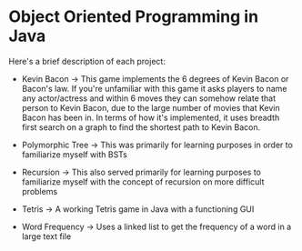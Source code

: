 # Object Oriented Programming in Java

Here's a brief description of each project:

- Kevin Bacon -> This game implements the 6 degrees of Kevin Bacon or Bacon's law. If you're unfamiliar with this game it asks players to name any actor/actress and within 6 moves they can somehow relate that person to Kevin Bacon, due to the large number of movies that Kevin Bacon has been in. In terms of how it's implemented, it uses breadth first search on a graph to find the shortest path to Kevin Bacon. 

- Polymorphic Tree -> This was primarily for learning purposes in order to familiarize myself with BSTs

- Recursion -> This also served primarily for learning purposes to familiarize myself with the concept of recursion on more difficult problems

- Tetris -> A working Tetris game in Java with a functioning GUI

- Word Frequency -> Uses a linked list to get the frequency of a word in a large text file

